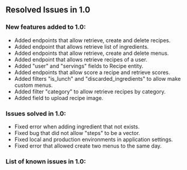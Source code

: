 ## Resolved Issues in 1.0

### New features added to 1.0:
<!--List of new features !-->
- Added endpoints that allow retrieve, create and delete recipes.
- Added endpoint that allows retrieve list of ingredients.
- Added endpoints that allow retrieve, create and delete menus.
- Added endpoint that allows retrieve recipes of a user.
- Added "user" and "servings" fields to Recipe entity.
- Added endpoints that allow score a recipe and retrieve scores.
- Added filters "is_lunch" and "discarded_ingredients" to allow make custom menus.
- Added filter "category" to allow retrieve recipes by category.
- Added field to upload recipe image.


### Issues solved in 1.0:
<!--List of bugs and errors solved !-->
- Fixed error when adding ingredient that not exists.
- Fixed bug that did not allow "steps" to be a vector.
- Fixed local and production environments in application settings.
- Fixed error that allowed create two menus to the same day.

### List of known issues in 1.0:
<!--List of bugs and errors not solved at the time of the release !-->
